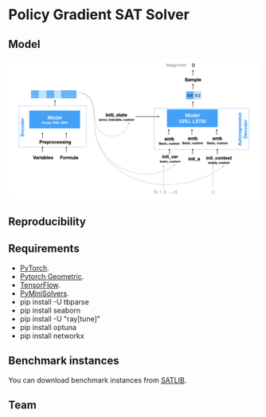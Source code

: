 # Policy Gradient SAT Solver

## Model

![Model](img/modular_model.png)

## Reproducibility

## Requirements

- [PyTorch](https://pytorch.org/get-started/locally/).
- [Pytorch Geometric](https://pytorch-geometric.readthedocs.io/en/latest/notes/installation.html).
- [TensorFlow](https://www.tensorflow.org/install).
- [PyMiniSolvers](https://github.com/liffiton/PyMiniSolvers).
- pip install -U tbparse
- pip install seaborn
- pip install -U "ray[tune]"
- pip install optuna
- pip install networkx

## Benchmark instances

You can download benchmark instances from [SATLIB](https://www.cs.ubc.ca/~hoos/SATLIB/benchm.html).

## Team

